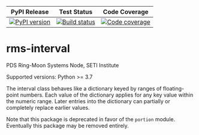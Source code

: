 | PyPI Release | Test Status | Code Coverage |
| ------------ | ----------- | ------------- |
| [![PyPI version](https://badge.fury.io/py/rms-interval.svg)](https://badge.fury.io/py/rms-interval) | [![Build status](https://img.shields.io/github/actions/workflow/status/SETI/rms-interval/run-tests.yml?branch=master)](https://github.com/SETI/rms-interval/actions) | [![Code coverage](https://img.shields.io/codecov/c/github/SETI/rms-interval/main?logo=codecov)](https://codecov.io/gh/SETI/rms-interval) |

# rms-interval

PDS Ring-Moon Systems Node, SETI Institute

Supported versions: Python >= 3.7

The interval class behaves like a dictionary keyed by ranges of
floating-point numbers. Each value of the dictionary applies for any key
value within the numeric range. Later entries into the dictionary can
partially or completely replace earlier values.

Note that this package is deprecated in favor of the `portion` module.
Eventually this package may be removed entirely.
